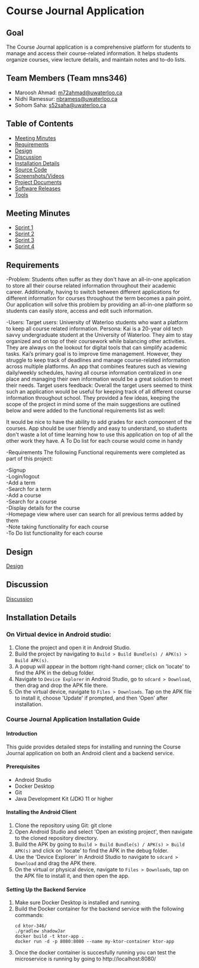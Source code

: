 # Course Journal Application

## Goal
The Course Journal application is a comprehensive platform for students to manage and access their course-related information. It helps students organize courses, view lecture details, and maintain notes and to-do lists.

## Team Members (Team mns346)
- Maroosh Ahmad: m72ahmad@uwaterloo.ca
- Nidhi Ramessur: nbramess@uwaterloo.ca
- Sohom Saha: s52saha@uwaterloo.ca

## Table of Contents
- [Meeting Minutes](#meeting-minutes)
- [Requirements](#requirements)
- [Design](#design)
- [Discussion](#discussion)
- [Installation Details](#installation-details)
- [Source Code](#source-code)
- [Screenshots/Videos](#screenshotsvideos)
- [Project Documents](#project-documents)
- [Software Releases](#software-releases)
- [Tools](#tools)

## Meeting Minutes
- [Sprint 1](https://git.uwaterloo.ca/m72ahmad/mns346/-/wikis/Meeting-minutes-Sprint-1)
- [Sprint 2](https://git.uwaterloo.ca/m72ahmad/mns346/-/wikis/Meeting-minutes-Sprint-2)
- [Sprint 3](https://git.uwaterloo.ca/m72ahmad/mns346/-/wikis/Meeting-minutes-Sprint-3)
- [Sprint 4](https://git.uwaterloo.ca/m72ahmad/mns346/-/wikis/Meeting-minutes-Sprint-4)

## Requirements

-Problem: Students often suffer as they don't have an all-in-one application to store all their course related information throughout their academic career. Additionally, having to switch between different applications for different information for courses throughout the term becomes a pain point. Our application will solve this problem by providing an all-in-one platform so students can easily store, access and edit such information.

-Users:
Target users: University of Waterloo students who want a platform to keep all course related information.
Persona: Kai is a 20-year old tech savvy undergraduate student at the University of Waterloo. They aim to stay organized and on top of their coursework while balancing other activities. They are always on the lookout for digital tools that can simplify academic tasks. Kai’s primary goal is to improve time management. However, they struggle to keep track of deadlines and manage course-related information across multiple platforms. An app that combines features such as viewing daily/weekly schedules, having all course information centralized in one place and managing their own information would be a great solution to meet their needs.
Target users feedback: Overall the target users seemed to think such an application would be useful for keeping track of all different course information throughout school. They provided a few ideas, keeping the scope of the project in mind some of the main suggestions are outlined below and were added to the functional requirements list as well:

It would be nice to have the ability to add grades for each component of the courses.
App should be user friendly and easy to understand, so students don't waste a lot of time
learning how to use this application on top of all the other work they have.
A To Do list for each course would come in handy

-Requirements
The following Functional requirements were completed as part of this project:

-Signup      
-Login/logout  
-Add a term  
-Search for a term  
-Add a course  
-Search for a course  
-Display details for the course  
-Homepage view where user can search for all previous terms    added by them   
-Note taking functionality for each course         
-To Do list functionality for each course


## Design
[Design](#)

## Discussion
[Discussion](#)

## Installation Details
### On Virtual device in Android studio:
1. Clone the project and open it in Android Studio.
2. Build the project by navigating to `Build > Build Bundle(s) / APK(s) > Build APK(s)`.
3. A popup will appear in the bottom right-hand corner; click on 'locate' to find the APK in the debug folder.
4. Navigate to `Device Explorer` in Android Studio, go to `sdcard > Download`, then drag and drop the APK file there.
5. On the virtual device, navigate to `Files > Downloads`. Tap on the APK file to install it, choose 'Update' if prompted, and then 'Open' after installation.

### Course Journal Application Installation Guide
#### Introduction
This guide provides detailed steps for installing and running the Course Journal application on both an Android client and a backend service.

#### Prerequisites
- Android Studio
- Docker Desktop
- Git
- Java Development Kit (JDK) 11 or higher

#### Installing the Android Client
1. Clone the repository using Git: git clone <repository-url>
2. Open Android Studio and select 'Open an existing project', then navigate to the cloned repository directory.
3. Build the APK by going to `Build > Build Bundle(s) / APK(s) > Build APK(s)` and click on 'locate' to find the APK in the debug folder.
4. Use the 'Device Explorer' in Android Studio to navigate to `sdcard > Download` and drag the APK there.
5. On the virtual or physical device, navigate to `Files > Downloads`, tap on the APK file to install it, and then open the app.

#### Setting Up the Backend Service
1. Make sure Docker Desktop is installed and running.
2. Build the Docker container for the backend service with the following commands:
    ```
    cd ktor-346/
    ./gradlew shadowJar
    docker build -t ktor-app .
    docker run -d -p 8080:8080 --name my-ktor-container ktor-app
    ```
3. Once the docker container is succesfully running you can test  the microservice is running by going to http://localhost:8080/


